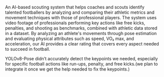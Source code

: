 An AI-based scouting system that helps coaches and scouts identify talented footballers by analyzing and comparing their athletic metrics and movement techniques with those of professional players. The system uses video footage of professionals performing key actions like free kicks, penalties, and shooting as benchmarks, combined with athletic data stored in a dataset. By analyzing an athlete's movements through pose estimation and evaluating physical attributes such as speed, VO₂ max, and acceleration, our AI provides a clear rating that covers every aspect needed to succeed in football. 

YOLOv8-Pose didn’t accurately detect the keypoints we needed, especially for specific football actions like run-ups, penalty, and free kicks.(we plan to integrate it once we get the help needed to fix the keypoints.)
